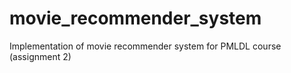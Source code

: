 # movie_recommender_system
Implementation of movie recommender system for PMLDL course (assignment 2)
